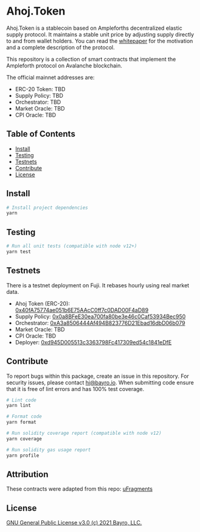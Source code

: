 # Ahoj.Token

Ahoj.Token is a stablecoin based on Ampleforths decentralized elastic supply protocol. It maintains a stable unit price by adjusting supply directly to and from wallet holders. You can read the [whitepaper](https://www.ampleforth.org/paper/) for the motivation and a complete description of the protocol.

This repository is a collection of smart contracts that implement the Ampleforth protocol on Avalanche blockchain.

The official mainnet addresses are:

- ERC-20 Token: TBD
- Supply Policy: TBD
- Orchestrator: TBD
- Market Oracle: TBD
- CPI Oracle: TBD

## Table of Contents

- [Install](#install)
- [Testing](#testing)
- [Testnets](#testnets)
- [Contribute](#contribute)
- [License](#license)

## Install

```bash
# Install project dependencies
yarn
```

## Testing

```bash
# Run all unit tests (compatible with node v12+)
yarn test
```

## Testnets

There is a testnet deployment on Fuji. It rebases hourly using real market data.

- Ahoj Token (ERC-20): [0x40fA75774ae051b6E75AAcC0ff7c0DAD00F4aD89](https://cchain.explorer.avax-test.network/address/0x40fA75774ae051b6E75AAcC0ff7c0DAD00F4aD89/transactions)
- Supply Policy: [0x0a8BFeE30ea700fa80be3e46c0Caf53934Bec950](https://cchain.explorer.avax-test.network/address/0x0a8BFeE30ea700fa80be3e46c0Caf53934Bec950/transactions)
- Orchestrator: [0xA3a8506444Af494B823776D21Ebad16dbD06b079](https://cchain.explorer.avax-test.network/address/0xA3a8506444Af494B823776D21Ebad16dbD06b079/transactions)
- Market Oracle: TBD
- CPI Oracle: TBD
- Deployer: [0xd945D005513c3363798Fc417309ed54c1841eDfE](https://cchain.explorer.avax-test.network/address/0xd945D005513c3363798Fc417309ed54c1841eDfE/transactions)

## Contribute

To report bugs within this package, create an issue in this repository.
For security issues, please contact hi@bayro.io.
When submitting code ensure that it is free of lint errors and has 100% test coverage.

```bash
# Lint code
yarn lint

# Format code
yarn format

# Run solidity coverage report (compatible with node v12)
yarn coverage

# Run solidity gas usage report
yarn profile
```

## Attribution
These contracts were adapted from this repo: [uFragments](https://github.com/ampleforth/uFragments)

## License

[GNU General Public License v3.0 (c) 2021 Bayro, LLC.](./LICENSE)

